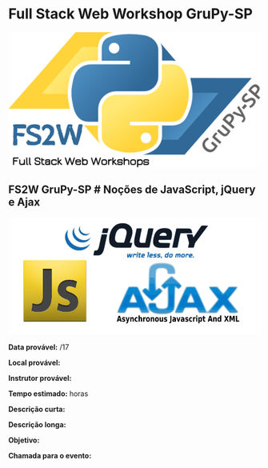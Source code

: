 # Full Stack Web Workshop GruPy-SP

![fs2w](img/fs2w.png)

## FS2W GruPy-SP # Noções de JavaScript, jQuery e Ajax

![img](img/js_jquery_ajax.png)

**Data provável:** /17

**Local provável:** 

**Instrutor provável:** 

**Tempo estimado:**  horas

**Descrição curta:**


**Descrição longa:**


**Objetivo:**



**Chamada para o evento:**

